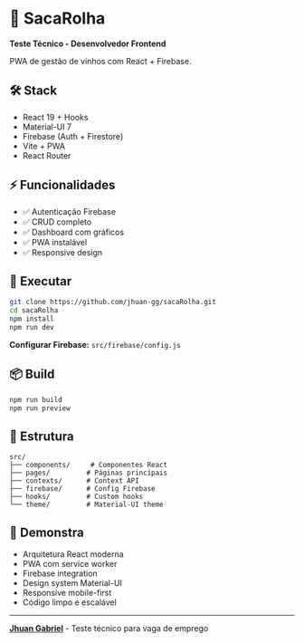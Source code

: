 # 🍷 SacaRolha

**Teste Técnico - Desenvolvedor Frontend**

PWA de gestão de vinhos com React + Firebase.

## 🛠️ Stack

- React 19 + Hooks
- Material-UI 7
- Firebase (Auth + Firestore)
- Vite + PWA
- React Router

## ⚡ Funcionalidades

- ✅ Autenticação Firebase
- ✅ CRUD completo
- ✅ Dashboard com gráficos
- ✅ PWA instalável
- ✅ Responsive design

## 🚀 Executar

```bash
git clone https://github.com/jhuan-gg/sacaRolha.git
cd sacaRolha
npm install
npm run dev
```

**Configurar Firebase:** `src/firebase/config.js`

## 📦 Build

```bash
npm run build
npm run preview
```

## 📁 Estrutura

```
src/
├── components/     # Componentes React
├── pages/         # Páginas principais  
├── contexts/      # Context API
├── firebase/      # Config Firebase
├── hooks/         # Custom hooks
└── theme/         # Material-UI theme
```

## 🎯 Demonstra

- Arquitetura React moderna
- PWA com service worker
- Firebase integration
- Design system Material-UI
- Responsive mobile-first
- Código limpo e escalável

---

**[Jhuan Gabriel](https://github.com/jhuan-gg)** - Teste técnico para vaga de emprego
